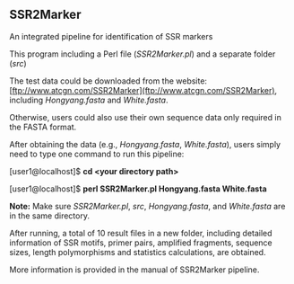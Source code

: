 ## SSR2Marker
An integrated pipeline for identification of SSR markers

This program including a Perl file (*SSR2Marker.pl*) and a separate folder (*src*)

The test data could be downloaded from the website: [ftp://www.atcgn.com/SSR2Marker](ftp://www.atcgn.com/SSR2Marker), including *Hongyang.fasta* and *White.fasta*.

Otherwise, users could also use their own sequence data only required in the FASTA format.

After obtaining the data (e.g., *Hongyang.fasta*, *White.fasta*), users simply need to type one command to run this pipeline:

  [user1@localhost]$ **cd \<your directory path\>**
  
  [user1@localhost]$ **perl SSR2Marker.pl Hongyang.fasta White.fasta**
  
**Note:** Make sure *SSR2Marker.pl*, *src*, *Hongyang.fasta*, and *White.fasta* are in the same directory.

After running, a total of 10 result files in a new folder, including detailed information of SSR motifs, primer pairs, amplified fragments, sequence sizes, length polymorphisms and statistics calculations, are obtained.

More information is provided in the manual of SSR2Marker pipeline.

